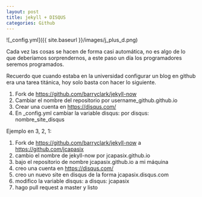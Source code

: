 ```yaml
---
layout: post
title: jekyll + DISQUS
categories: Github
---
```


![_config.yml]({{ site.baseurl }}/images/j_plus_d.png)

Cada vez las cosas se hacen de forma casi automática, no es algo de lo que deberíamos sorprendernos, a este paso un día los programadores seremos programados. 

Recuerdo que cuando estaba en la universidad configurar un blog en github era una tarea titánica, hoy solo basta con hacer lo siguiente.

1. Fork de https://github.com/barryclark/jekyll-now
2. Cambiar el nombre del repositorio por username_github.github.io
3. Crear una cuenta en https://disqus.com/
4. En _config.yml cambiar la variable disqus: por disqus: nombre_site_disqus


Ejemplo en 3, 2, 1:

1. Fork de https://github.com/barryclark/jekyll-now a https://github.com/jcapasix
2. cambio el nombre de jekyll-now por jcapasix.github.io
3. bajo el repositorio de nombre jcapasix.github.io a mi máquina
4. creo una cuenta en https://disqus.com/ 
5. creo un nuevo site en disqus de la forma jcapasix.disqus.com
6. modifico la variable disqus: a disqus: jcapasix
7. hago pull request a master y listo
